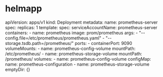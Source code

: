# helmapp
apiVersion: apps/v1
kind: Deployment
metadata:
  name: prometheus-server
spec:
  replicas: 1
  template:
    spec:
      serviceAccountName: prometheus-server
      containers:
        - name: prometheus
          image: prom/prometheus
          args:
            - "--config.file=/etc/prometheus/prometheus.yaml"
            - "--storage.tsdb.path=/prometheus/"
          ports:
            - containerPort: 9090
          volumeMounts:
            - name: prometheus-config-volume
              mountPath: /etc/prometheus/
            - name: prometheus-storage-volume
              mountPath: /prometheus/
      volumes:
        - name: prometheus-config-volume
          configMap:
            name: prometheus-configuration
        - name: prometheus-storage-volume
          emptyDir: {}

